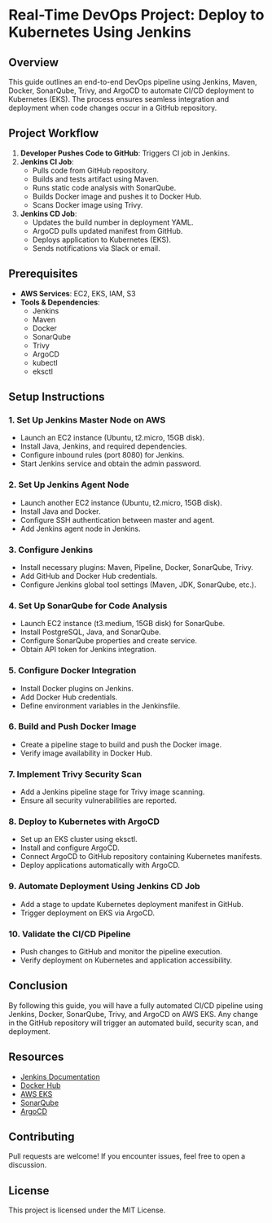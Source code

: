 # Real-Time DevOps Project: Deploy to Kubernetes Using Jenkins

## Overview
This guide outlines an end-to-end DevOps pipeline using Jenkins, Maven, Docker, SonarQube, Trivy, and ArgoCD to automate CI/CD deployment to Kubernetes (EKS). The process ensures seamless integration and deployment when code changes occur in a GitHub repository.

## Project Workflow
1. **Developer Pushes Code to GitHub**: Triggers CI job in Jenkins.
2. **Jenkins CI Job**:
   - Pulls code from GitHub repository.
   - Builds and tests artifact using Maven.
   - Runs static code analysis with SonarQube.
   - Builds Docker image and pushes it to Docker Hub.
   - Scans Docker image using Trivy.
3. **Jenkins CD Job**:
   - Updates the build number in deployment YAML.
   - ArgoCD pulls updated manifest from GitHub.
   - Deploys application to Kubernetes (EKS).
   - Sends notifications via Slack or email.

## Prerequisites
- **AWS Services**: EC2, EKS, IAM, S3
- **Tools & Dependencies**:
  - Jenkins
  - Maven
  - Docker
  - SonarQube
  - Trivy
  - ArgoCD
  - kubectl
  - eksctl

## Setup Instructions
### 1. Set Up Jenkins Master Node on AWS
- Launch an EC2 instance (Ubuntu, t2.micro, 15GB disk).
- Install Java, Jenkins, and required dependencies.
- Configure inbound rules (port 8080) for Jenkins.
- Start Jenkins service and obtain the admin password.

### 2. Set Up Jenkins Agent Node
- Launch another EC2 instance (Ubuntu, t2.micro, 15GB disk).
- Install Java and Docker.
- Configure SSH authentication between master and agent.
- Add Jenkins agent node in Jenkins.

### 3. Configure Jenkins
- Install necessary plugins: Maven, Pipeline, Docker, SonarQube, Trivy.
- Add GitHub and Docker Hub credentials.
- Configure Jenkins global tool settings (Maven, JDK, SonarQube, etc.).

### 4. Set Up SonarQube for Code Analysis
- Launch EC2 instance (t3.medium, 15GB disk) for SonarQube.
- Install PostgreSQL, Java, and SonarQube.
- Configure SonarQube properties and create service.
- Obtain API token for Jenkins integration.

### 5. Configure Docker Integration
- Install Docker plugins on Jenkins.
- Add Docker Hub credentials.
- Define environment variables in the Jenkinsfile.

### 6. Build and Push Docker Image
- Create a pipeline stage to build and push the Docker image.
- Verify image availability in Docker Hub.

### 7. Implement Trivy Security Scan
- Add a Jenkins pipeline stage for Trivy image scanning.
- Ensure all security vulnerabilities are reported.

### 8. Deploy to Kubernetes with ArgoCD
- Set up an EKS cluster using eksctl.
- Install and configure ArgoCD.
- Connect ArgoCD to GitHub repository containing Kubernetes manifests.
- Deploy applications automatically with ArgoCD.

### 9. Automate Deployment Using Jenkins CD Job
- Add a stage to update Kubernetes deployment manifest in GitHub.
- Trigger deployment on EKS via ArgoCD.

### 10. Validate the CI/CD Pipeline
- Push changes to GitHub and monitor the pipeline execution.
- Verify deployment on Kubernetes and application accessibility.

## Conclusion
By following this guide, you will have a fully automated CI/CD pipeline using Jenkins, Docker, SonarQube, Trivy, and ArgoCD on AWS EKS. Any change in the GitHub repository will trigger an automated build, security scan, and deployment.

## Resources
- [Jenkins Documentation](https://www.jenkins.io/)
- [Docker Hub](https://hub.docker.com/)
- [AWS EKS](https://aws.amazon.com/eks/)
- [SonarQube](https://www.sonarqube.org/)
- [ArgoCD](https://argoproj.github.io/argo-cd/)

## Contributing
Pull requests are welcome! If you encounter issues, feel free to open a discussion.

## License
This project is licensed under the MIT License.

